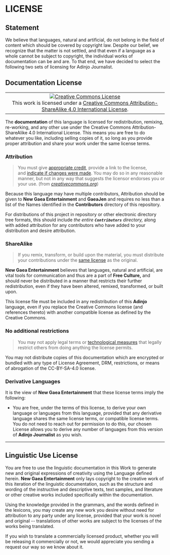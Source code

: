 # LICENSE

## Statement

We believe that languages, natural and artificial, do not belong in the field of content which should be covered by copyright law. Despite our belief, we recognize that the matter is not settled, and that even if a language as a whole cannot be subject to copyright, the individual works of documentation can be and are. To that end, we have decided to select the following two sets of licensing for Adinjo Journalist.

## Documentation License

<table><tr><td align="center"><a rel="license" href="http://creativecommons.org/licenses/by-sa/4.0/"><img alt="Creative Commons License" style="border-width:0" src="https://i.creativecommons.org/l/by-sa/4.0/88x31.png" /></a><br/>This work is licensed under a <a rel="license" href="http://creativecommons.org/licenses/by-sa/4.0/">Creative Commons Attribution-ShareAlike 4.0 International License</a>.</td></tr></table>

The **documentation** of this language is licensed for redistribution, remixing, re-working, and any other use under the Creative Commons Attribution-ShareAlike 4.0 International License. This means you are free to do whatever you like, including selling copies of it, so long as you provide proper attribution and share your work under the same license terms.

### Attribution

> You must give [appropriate credit](https://creativecommons.org/licenses/by-sa/4.0/#), provide a link to the license, and [indicate if changes were made](https://creativecommons.org/licenses/by-sa/4.0/#). You may do so in any reasonable manner, but not in any way that suggests the licensor endorses you or your use. (from _[creativecommons.org](creativecommons.org)_)

Because this language may have multiple contributors, Attribution should be given to **New Gaea Entertainment** and **GaeaJen** and requires no less than a list of the Names identified in the **Contributors** directory of this repository.

For distributions of this project in repository or other electronic directory tree formats, this should include _the entire **`Contributors`** directory,_ along with added attribution for any contributors who have added to your distribution and desire attribution.

### ShareAlike

> If you remix, transform, or build upon the material, you must distribute your contributions under the [same license](https://creativecommons.org/licenses/by-sa/4.0/#) as the original.

**New Gaea Entertainment** believes that languages, natural and artificial, are vital tools for communication and thus are a part of **Free Culture,** and should never be distributed in a manner that restricts their further redistribution, even if they have been altered, remixed, transformed, or built upon.

This license file must be included in any redistribution of this **Adinjo** language, even if you replace the Creative Commons license (and references thereto) with another compatible license as defined by the Creative Commons.

### No additional restrictions

> You may not apply legal terms or [technological measures](https://creativecommons.org/licenses/by-sa/4.0/#) that legally restrict others from doing anything the license permits.

You may not distribute copies of this documentation which are encrypted or bundled with any type of License Agreement, DRM, restrictions, or means of abrogation of the CC-BY-SA-4.0 license.

### Derivative Languages

It is the view of **New Gaea Entertainment** that these license terms imply the following:

+ You are free, under the terms of this license, to derive your own language or languages from this language, provided that any derivative language shares the same license terms, or compatible license terms. You do not need to reach out for permission to do this, our chosen License allows you to derive any number of languages from this version of **Adinjo Journalist** as you wish.

---
## Linguistic Use License

You are free to use the linguistic documentation in this Work to generate new and original expressions of creativity using the Language defined herein. **New Gaea Entertainment** only lays copyright to the creative work of this iteration of the linguistic documentation, such as the structure and wording of the instructive and descriptive texts, text samples, and literature or other creative works included specifically within the documentation.

Using the knowledge provided in the grammars, and the words defined in the lexicons, you may create any new work you desire without need for attribution to any party under any license, provided that your work is novel and original -- translations of other works are subject to the licenses of the works being translated.

If you wish to translate a commercially licensed product, whether you will be releasing it commercially or not, we would appreciate you sending a request our way so we know about it.